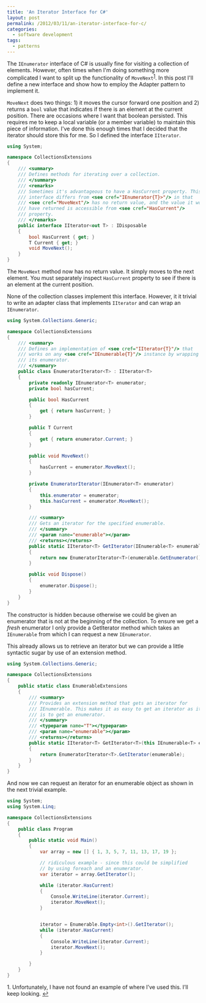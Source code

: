 ```yaml
---
title: 'An Iterator Interface for C#'
layout: post
permalink: /2012/03/11/an-iterator-interface-for-c/
categories:
  - software development
tags:
  - patterns
---
```


<!-- cSpell:ignore readonly typeparam Linq -->

The `IEnumerator` interface of C# is usually fine for visiting a collection of elements. However, often times when I'm doing something more complicated I want to split up the functionality of `MoveNext`<sup id='a1'>[1](#f1)</sup>. In this post I'll define a new interface and show how to employ the Adapter pattern to implement it.

<!--more-->

`MoveNext` does two things: 1) it moves the cursor forward one position and 2) returns a `bool` value that indicates if there is an element at the current position. There are occasions where I want that boolean persisted. This requires me to keep a local variable (or a member variable) to maintain this piece of information. I've done this enough times that I decided that the iterator should store this for me. So I defined the interface `IIterator`.

```csharp
using System;

namespace CollectionsExtensions
{
    /// <summary>
    /// Defines methods for iterating over a collection.
    /// </summary>
    /// <remarks>
    /// Sometimes it's advantageous to have a HasCurrent property. This
    /// interface differs from <see cref="IEnumerator{T}>"/> in that
    /// <see cref="MoveNext"/> has no return value, and the value it would
    /// have returned is accessible from <see cref="HasCurrent"/>
    /// property.
    /// </remarks>
    public interface IIterator<out T> : IDisposable
    {
        bool HasCurrent { get; }
        T Current { get; }
        void MoveNext();
    }
}
```

The `MoveNext` method now has no return value. It simply moves to the next element. You must separately inspect `HasCurrent` property to see if there is an element at the current position.

None of the collection classes implement this interface. However, it it trivial to write an adapter class that implements `IIterator` and can wrap an `IEnumerator`.

```csharp
using System.Collections.Generic;

namespace CollectionsExtensions
{
    /// <summary>
    /// Defines an implementation of <see cref="IIterator{T}"/> that
    /// works on any <see cref="IEnumerable{T}"/> instance by wrapping
    /// its enumerator.
    /// </summary>
    public class EnumeratorIterator<T> : IIterator<T>
    {
        private readonly IEnumerator<T> enumerator;
        private bool hasCurrent;

        public bool HasCurrent
        {
            get { return hasCurrent; }
        }

        public T Current
        {
            get { return enumerator.Current; }
        }

        public void MoveNext()
        {
            hasCurrent = enumerator.MoveNext();
        }

        private EnumeratorIterator(IEnumerator<T> enumerator)
        {
            this.enumerator = enumerator;
            this.hasCurrent = enumerator.MoveNext();
        }

        /// <summary>
        /// Gets an iterator for the specified enumerable.
        /// </summary>
        /// <param name="enumerable"></param>
        /// <returns></returns>
        public static IIterator<T> GetIterator(IEnumerable<T> enumerable)
        {
            return new EnumeratorIterator<T>(enumerable.GetEnumerator());
        }

        public void Dispose()
        {
            enumerator.Dispose();
        }
    }
}
```

The constructor is hidden because otherwise we could be given an enumerator that is not at the beginning of the collection. To ensure we get a *fresh* enumerator I only provide a GetIterator method which takes an `IEnumerable` from which I can request a new `IEnumerator`.

This already allows us to retrieve an iterator but we can provide a little syntactic sugar by use of an extension method.

```csharp
using System.Collections.Generic;

namespace CollectionsExtensions
{
    public static class EnumerableExtensions
    {
        /// <summary>
        /// Provides an extension method that gets an iterator for
        /// IEnumerable. This makes it as easy to get an iterator as it
        /// is to get an enumerator.
        /// </summary>
        /// <typeparam name="T"></typeparam>
        /// <param name="enumerable"></param>
        /// <returns></returns>
        public static IIterator<T> GetIterator<T>(this IEnumerable<T> enumerable)
        {
            return EnumeratorIterator<T>.GetIterator(enumerable);
        }
    }
}
```



And now we can request an iterator for an enumerable object as shown in the next trivial example.

```csharp
using System;
using System.Linq;

namespace CollectionsExtensions
{
    public class Program
    {
        public static void Main()
        {
            var array = new [] { 1, 3, 5, 7, 11, 13, 17, 19 };

            // ridiculous example - since this could be simplified
            // by using foreach and an enumerator.
            var iterator = array.GetIterator();

            while (iterator.HasCurrent)
            {
                Console.WriteLine(iterator.Current);
                iterator.MoveNext();
            }


            iterator = Enumerable.Empty<int>().GetIterator();
            while (iterator.HasCurrent)
            {
                Console.WriteLine(iterator.Current);
                iterator.MoveNext();
            }

        }
    }
}
```

<a id="f1">1.</a> Unfortunately, I have not found an example of where I’ve used this. I’ll keep looking. [↩](#a1)